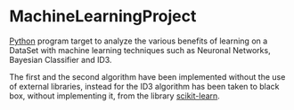 # MachineLearningProject

[Python](https://www.python.org/) program target to analyze the various benefits of learning on a DataSet with machine learning techniques such as Neuronal Networks, Bayesian Classifier and ID3.

The first and the second algorithm have been implemented without the use of external libraries, instead for the ID3 algorithm has been taken to black box, without implementing it, from the library [scikit-learn](http://scikit-learn.org/stable/).
